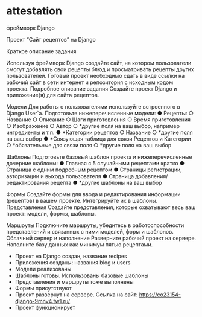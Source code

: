 # attestation
фреймворк Django

Проект “Сайт рецептов” на Django

Краткое описание задания

Используя фреймворк Django создайте сайт, на котором пользователи смогут
добавлять свои рецепты блюд и просматривать рецепты других пользователей.
Готовый проект необходимо сдать в виде ссылки на рабочий сайт в сети интернет и
репозитория с исходным кодом проекта.
Подробное описание задания
Создайте проект Django и приложение(я) для сайта рецептов.

Модели
Для работы с пользователями используйте встроенного в Django User`a.
Подготовьте нижеперечисленные модели:
● Рецепты:
○ Название
○ Описание
○ Шаги приготовления
○ Время приготовления
○ Изображение
○ Автор
○ *другие поля на ваш выбор, например ингредиенты и т.п.
● *Категории рецептов
○ Название
○ *другие поля на ваш выбор
● *Связующая таблица для связи Рецептов и Категории
○ *обязательные для связи поля
○ *другие поля на ваш выбор

Шаблоны
Подготовьте базовый шаблон проекта и нижеперечисленные дочерние шаблоны:
● Главная с 5 случайными рецептами кратко
● Страница с одним подробным рецептом
● Страницы регистрации, авторизации и выхода пользователя
● Страница добавления/редактирования рецепта
● *другие шаблоны на ваш выбор

Формы
Создайте формы для ввода и редактирования информации (рецептов) в вашем
проекте. Интегрируйте их в шаблоны.
Представления
Создайте представления, которые охватывают весь ваш проект: модели, формы,
шаблоны.

Маршруты
Подключите маршруты, убедитесь в работоспособности представлений и связанных
с ними моделей, форм и шаблонов.
Облачный сервер и наполнение
Разверните рабочий проект на сервере. Наполните базу данных как минимум пятью
рецептами.

+ Проект на Django создан, название recipes
+ Приложения созданы: названия blog и users
+ Модели реализованы
+ Шаблоны готовы. Использованы базовые шаблоны
+ Представления и маршруты тоже выполнены
+ Формы присутствуют
+ Проект развернут на сервере. Ссылка на сайт: https://co23154-django-9mnv4.tw1.ru/
+ Проект функционирует